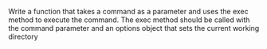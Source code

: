 Write a function that takes a command as a parameter and uses the exec method to execute the command. The exec method should be called with the command parameter and an options object that sets the current working directory